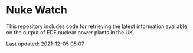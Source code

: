 # Nuke Watch

This repository includes code for retrieving the latest information available on the output of EDF nuclear power plants in the UK.

Last updated: 2021-12-05 05:07